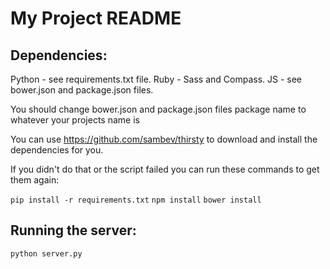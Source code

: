 My Project README
=================

Dependencies:
-------------
Python - see requirements.txt file.
Ruby - Sass and Compass.
JS - see bower.json and package.json files.

You should change bower.json and package.json files package name to whatever your projects name is

You can use https://github.com/sambev/thirsty to download and install the dependencies for you.

If you didn't do that or the script failed you can run these commands to get them again:

`pip install -r requirements.txt`
`npm install`
`bower install`


Running the server:
-------------------
`python server.py`